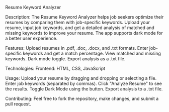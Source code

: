 Resume Keyword Analyzer

Description:
The Resume Keyword Analyzer helps job seekers optimize their resumes by comparing them with job-specific keywords. Upload your resume, input job keywords, and get a detailed analysis of matched and missing keywords to improve your resume. The app supports dark mode for a better user experience.

Features:
Upload resumes in .pdf, .doc, .docx, and .txt formats.
Enter job-specific keywords and get a match percentage.
View matched and missing keywords.
Dark mode toggle.
Export analysis as a .txt file.

Technologies:
Frontend: HTML, CSS, JavaScript

Usage:
Upload your resume by dragging and dropping or selecting a file.
Enter job keywords (separated by commas).
Click "Analyze Resume" to see the results.
Toggle Dark Mode using the button.
Export analysis to a .txt file.

Contributing:
Feel free to fork the repository, make changes, and submit a pull request.